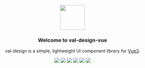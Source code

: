 <div align="center">
    <img width="80px" src="https://api.valzt.cn/media/avatar_me.png" />
</div>  
 
<h3 align="center">Welcome to val-design-vue</h3>

<p align="center">val-design is a simple, lightweight UI component library for <a href="https://vuejs.org/" target="_blank">Vue3</a>.</p>

<div align="center">

  <img src="https://img.shields.io/badge/build-passing-informational?style=for-the-badge&logo=GitHub&color=181717" />

  <img src="https://img.shields.io/badge/Node.js-v16.16.0-informational?style=for-the-badge&logo=Node.js&color=339933" />

  <img src="https://img.shields.io/badge/Vue-v3.2.37-informational?style=for-the-badge&logo=Vue.js&color=4FC08D" />

  <img src="https://img.shields.io/badge/TypeScript-v4.7.4-informational?style=for-the-badge&logo=TypeScript&color=3178C6" />

  <img src="https://img.shields.io/badge/npm-v8.11.0-informational?style=for-the-badge&logo=npm&color=CB3837" />

  <img src="https://img.shields.io/badge/License-MIT-green.svg?style=for-the-badge" />
  
</div>
